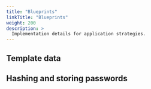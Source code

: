 ```yaml
---
title: "Blueprints"
linkTitle: "Blueprints"
weight: 200
description: >
  Implementation details for application strategies.
---
```


## Template data

## Hashing and storing passwords
